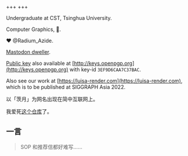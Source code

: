 +++
+++

Undergraduate at CST, Tsinghua University.

Computer Graphics, 🦀.

❤️ @Radium_Azide.

<a rel="me" href="https://o3o.ca/@CiYue">Mastodon dweller</a>.

[Public key](https://zcy.moe/public-key.pub) also available at [http://keys.openpgp.org](http://keys.openpgp.org) with key-id `3EF9D6CAA7C37BAC`.

Also see our work at [https://luisa-render.com](https://luisa-render.com), which is to be published at SIGGRAPH Asia 2022.

以「茨月」为网名出现在简中互联网上。

我爱死[这个仓库](https://github.com/tangx/Stop-Ask-Questions-The-Stupid-Ways)了。

## 一言

> SOP 和推荐信都好难写……
